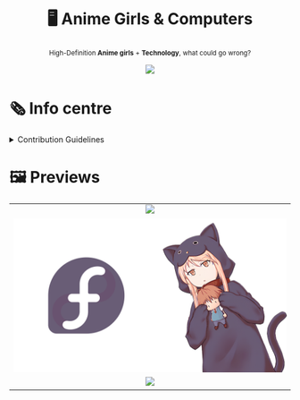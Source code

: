<div align="center">

  # 🖥️ Anime Girls & Computers

  <sub>High-Definition **Anime girls** + **Technology**, what could go wrong?</sub>

  <img width="900px" src="./hardware/asus/takina_holding_asus_motherboard.png">

</div>

# 🗞️ Info centre

<details>
  <summary>Contribution Guidelines</summary>

1. **No NSFW Content:** NSFW content is not permitted in accordance with the [Github Site Policy](https://docs.github.com/en/site-policy).

2. **Unique and Descriptive Image Names:** Ensure all images have unique file names and provide descriptive titles for clarity. (Extra details should go in the ``.toml`` file under tags.)

3. **Organized Folder Structure:** Place your images in folders that align with the subject matter, making it easier for others to find and reference them.

4. **Female Characters Only:** Please only include images featuring female characters, whether they are canonically female or visually appear as girls.

5. **Quality:** Images MUST be at least 1080p or over in resolution; please upscale your assets if necessary. We are glad to help, open an issue if you need any.

6. **Size:** Please try and keep your image below 10MB but do not exceed 20MB. We will question or even decline pull requests if images are too large.

7. **Allowed Formats:** PNG, JPEG / JPG, WEBP and GIF. Open an issue if you think we should allow a specific format.

</details>

# 🖼️ Previews

<table align="center">
  <tr>
    <td align="center">
      <img src="https://github.com/THEGOLDENPRO/anime-girls-and-computers/blob/main/linux/arch/rikka_arch.png?raw=true">
    </td>
  </tr>
  <tr>
    <td align="center">
      <img src="./linux/fedora/mashiro_shiina_fedora.png">
    </td>
  </tr>
  <tr>
    <td align="center">
      <img src="./linux/fedora/miyako_shikimori_fedora.png">
    </td>
  </tr>
</table>
